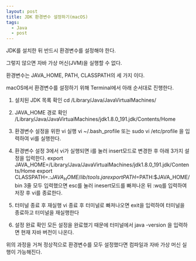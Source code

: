 ```yaml
---
layout: post
title: JDK 환경변수 설정하기(macOS)
tags:
  - Java
  - post
---
```


JDK를 설치한 뒤 반드시 환경변수를 설정해야 한다.

그렇지 않으면 자바 가상 머신(JVM)을 실행할 수 없다.

환경변수는 JAVA_HOME, PATH, CLASSPATH의 세 가지 이다.


macOS에서 환경변수를 설정하기 위해 Terminal에서 아래 순서대로 진행한다.

1. 설치된 JDK 목록 확인
cd /Library/Java/JavaVirtualMachines/

2. JAVA_HOME 경로 확인
/Library/Java/JavaVirtualMachines/jdk1.8.0_191.jdk/Contents/Home

3. 환경변수 설정을 위한 vi 실행
vi ~/.bash_profile
또는
sudo vi /etc/profile
을 입력하여 vi를 실행한다.

4. 환경변수 설정
3에서 vi가 실행되면 i를 눌러 insert모드로 변경한 후 아래 3가지 설정을 입력한다.
export JAVA_HOME=/Library/Java/JavaVirtualMachines/jdk1.8.0_191.jdk/Contents/Home
export CLASSPATH=.:$JAVA_HOME/lib/tools.jar
export PATH=$PATH:$JAVA_HOME/bin
3줄 모두 입력했으면 esc를 눌러 inesert모드를 빠져나온 뒤
:wq를 입력하여 저장 후 vi를 종료한다.

5. 터미널 종료 후 재실행
vi 종료 후 터미널로 빠져나오면 exit을 입력하여 터미널을 종료하고 터미널을 재실행한다

6. 설정 완료 확인
모든 설정을 완료했기 때문에 터미널에서
java -version
을 입력하면 현재 자바 버전이 나온다.

위의 과정을 거쳐 정상적으로 환경변수를 모두 설정했다면 컴파일과 자바 가상 머신 실행이 가능해진다.
